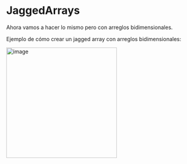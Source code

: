 # JaggedArrays

Ahora vamos a hacer lo mismo pero con arreglos bidimensionales.

Ejemplo de cómo crear un jagged array con arreglos bidimensionales:

<img width="292" alt="image" src="https://github.com/MARSFOREVER472/JaggedArrays/assets/69094327/01341566-ee72-48e1-a11e-b850f6004b5d">
